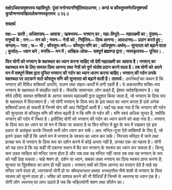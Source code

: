 **वक्षोऽधिवासमृषभस्य महाविभूते:** **पुंसां मनोनयननिर्वृतिमादधानम् ।** **कण्ठं च कौस्तुभमणेरधिभूषणार्थं** **कुर्यान्मनस्यखिललोकनमस्कृतस्य ॥ २६॥** 

**शब्दार्थ** 

**वक्ष:—** **छाती** **; अधिवासम्—** **आवास** **; ऋषभस्य—** **भगवान् का** **; महा-विभूते:—** **महालक्ष्मी का** **; पुंसाम्—** **मनुष्यों के** **;** **मन:—** **मन को** **; नयन—** **नेत्रों को** **; निर्वृतिम्—** **दिव्य आनन्द** **; आदधानम्—** **प्रदान करते हुए** **; कण्ठम्—** **गला** **; च—** **भी** **;** **कौस्तुभ-मणे:—** **कौस्तुभ मणि का** **; अधिभूषण-अर्थम्—** **सुन्दरता को बढ़ाने वाला** **; कुर्यात्—** **ध्यान करे** **; मनसि—** **मन में** **; अखिल-लोक—** **सश्पूर्ण ब्रह्माण्ड द्वारा** **; नमस्कृतस्य—** **पूजित।** **.** 

**फिर योगी को भगवान् के वक्षस्थल का ध्यान करना चाहिए जो देवी महालक्ष्मी का** **आवास है। भगवान् का वक्षस्थल मन के लिए समस्त दिव्य आनन्द तथा नेत्रों को पूर्ण** **संतोष प्रदान करने वाला है। तब योगी को अपने मन में सश्पूर्ण विश्व द्वारा पूजित भगवान्** **की गर्दन का ध्यान धारण करना चाहिए। भगवान् की गर्दन उनके वक्षस्थल पर लटकने** **वाले कौस्तुभ मणि की सुन्दरता को बढ़ाने वाली है।** **तात्पर्य :** *उपनिषदों* का कथन है कि भगवान् की विविध शक्तियाँ उत्पत्ति, पालन तथा संहार-कार्यों में लगी रहती हैं। ये अकल्पनीय शक्ति-रूप भगवान् के वक्षस्थल में संग्रहीत रहते है। जैसाकि सामान्यत: लोग कहते हैं, ईश्वर सर्वशकि्तमान है। यह शौर्य (वीर्य) समस्त शक्तियों के आगार स्वरूप महालक्ष्मी द्वारा प्रदॢशत किया जाता है, जो भगवान् के दिव्य रूप के वक्षस्थल में विराजमान हैं। जो योगी भगवान् के दिव्य रूप के इस स्थल का ध्यान करता है उसे अनेक शक्तियाँ प्राप्त हो सकती है जिनमें योग की आठ सिद्धियाँ आती हैं। यहाँ यह कहा गया है कि भगवान् की गर्दन की सुन्दरता से कौस्तुभ मणि की शोभा बढ़ती है न कि मणि से गर्दन की। मणि स्वयं अधिक सुन्दर है, क्योंकि भगवान् की गर्दन में स्थित है। इसीलिए योगी को भगवान् की गर्दन का ध्यान करने को कहा गया है। भगवान् के दिव्य रूप का ध्यान या तो मन में किया जा सकता है या फिर मन्दिर में मूॢत के रूप में रखकर एवं इस प्रकार से अलंकृत करके जिससे सभी लोग ध्यान कर सकें। अत: मन्दिर-पूजा ऐसे व्यक्तियों के लिए है, जो इतने उन्नत नहीं है कि अपने मन में भगवान् के स्वरूप का ध्यान कर सकें। निरन्तर मनि्दर में जाने तथा प्रत्यक्ष रूप से भगवान् के दिव्य रूप का दर्शन करने में कोई अन्तर नहीं है, उनका एक-सा महत्त्व है। योगी को यह लाभ है कि वह कहीं भी एकान्त स्थान में बैठ कर भगवान् के स्वरूप का ध्यान कर सकता है। किन्तु कम उन्नत व्यकि्त को मन्दिर जाना होता है और जब तक वह मन्दिर नहीं जाता तब तक वह भगवान् के रूप को नहीं देख सकता। चाहे श्रवण हो, दर्शन या ध्यान, सबका लक्ष्य भगवान् का दिव्य स्वरूप प्राप्त करना है; शून्यता या निॢवशेषता का प्रश्न ही नहीं उठता। भगवान् सबों को दिव्य आनन्द का वरदान देते है चाहे वह मन्दिर जाने वाला हो, ध्यानकर्ता योगी हो या *श्रीमद्भागवत* अथवा *भगवद्गीता* जैसे शाषों से भगवान् के दिव्य स्वरूप को सुनने वाला हो। भक्ति को सश्पन्न करने की नौ विधियाँ हैं जिनमें से *स्मरणम्* या ध्यान एक है। योगी लोग *स्मरणम्* का लाभ उठाते हैं जब कि भकि्तयोगी श्रवण तथा कीर्तन का।  